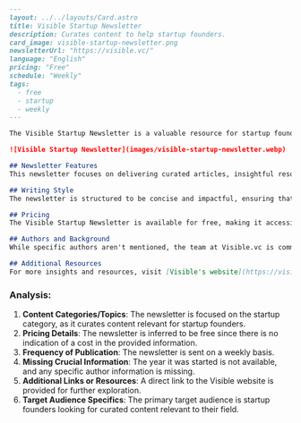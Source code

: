 ```markdown
---
layout: ../../layouts/Card.astro
title: Visible Startup Newsletter
description: Curates content to help startup founders.
card_image: visible-startup-newsletter.png
newsletterUrl: "https://visible.vc/"
language: "English"
pricing: "Free"
schedule: "Weekly"
tags:
  - free
  - startup
  - weekly
---

The Visible Startup Newsletter is a valuable resource for startup founders looking to stay informed and inspired on their entrepreneurial journey. Each edition curates content that is essential for growth, learning, and overcoming challenges in the startup world.

![Visible Startup Newsletter](images/visible-startup-newsletter.webp)

## Newsletter Features
This newsletter focuses on delivering curated articles, insightful resources, and best practices tailored specifically for startup founders. 

## Writing Style
The newsletter is structured to be concise and impactful, ensuring that readers get the most crucial information without spending excessive time.

## Pricing
The Visible Startup Newsletter is available for free, making it accessible to all startup enthusiasts and founders.

## Authors and Background
While specific authors aren't mentioned, the team at Visible.vc is committed to providing top-notch resources to help startups succeed.

## Additional Resources
For more insights and resources, visit [Visible's website](https://visible.vc/).
```

### Analysis:
1. **Content Categories/Topics**: The newsletter is focused on the startup category, as it curates content relevant for startup founders.
2. **Pricing Details**: The newsletter is inferred to be free since there is no indication of a cost in the provided information.
3. **Frequency of Publication**: The newsletter is sent on a weekly basis.
4. **Missing Crucial Information**: The year it was started is not available, and any specific author information is missing.
5. **Additional Links or Resources**: A direct link to the Visible website is provided for further exploration.
6. **Target Audience Specifics**: The primary target audience is startup founders looking for curated content relevant to their field.